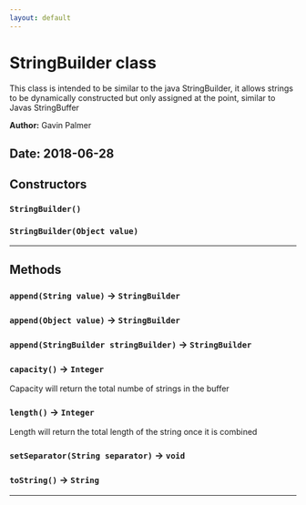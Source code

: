 ```yaml
---
layout: default
---
```

# StringBuilder class

This class is intended to be similar to the java StringBuilder, it allows strings to be dynamically constructed but only assigned at the point, similar to Javas StringBuffer


**Author:** Gavin Palmer

**Date:** 2018-06-28
---
## Constructors
### `StringBuilder()`
### `StringBuilder(Object value)`
---
## Methods
### `append(String value)` → `StringBuilder`
### `append(Object value)` → `StringBuilder`
### `append(StringBuilder stringBuilder)` → `StringBuilder`
### `capacity()` → `Integer`

Capacity will return the total numbe of strings in the buffer

### `length()` → `Integer`

Length will return the total length of the string once it is combined

### `setSeparator(String separator)` → `void`
### `toString()` → `String`
---
